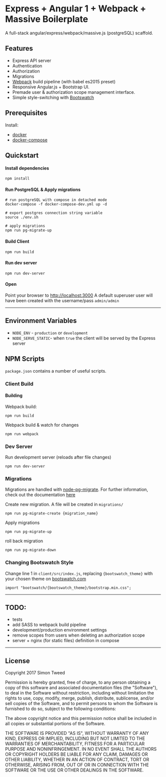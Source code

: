 # Express + Angular 1 + Webpack + Massive Boilerplate
A full-stack angular/express/webpack/massive.js (postgreSQL) scaffold.  

## Features
- Express API server
- Authentication
- Authorization
- Migrations
- [Webpack](https://www.npmjs.com/package/webpack) build pipeline (with babel es2015 preset)
- Responsive Angular.js + Bootstrap UI.
- Premade user & authorization scope management interface.
- Simple style-switching with [Bootswatch](https://bootswatch.com/)

## Prerequisites
Install:
- [docker](https://docs.docker.com/engine/installation/)
- [docker-compose](https://docs.docker.com/compose/install/)

## Quickstart
#### Install dependencies
```
npm install
```
#### Run PostgreSQL & Apply migrations
```
# run postgreSQL with compose in detached mode
docker-compose -f docker-compose-dev.yml up -d

# export postgres connection string variable
source ./env.sh

# apply migrations
npm run pg-migrate-up
```
#### Build Client
```
npm run build
```
#### Run dev server
```
npm run dev-server
```
#### Open
Point your browser to [http://localhost:3000](http://localhost:3000)
A default superuser user will have been created with the username/pass `admin/admin`

---

## Environment Variables
- `NODE_ENV` - `production` or `development`
- `NODE_SERVE_STATIC`- when `true` the client will be served by the Express server

## NPM Scripts
`package.json` contains a number of useful scripts.

### Client Build
#### Building
Webpack build:
```
npm run build
```
Webpack build & watch for changes
```
npm run webpack
```
### Dev Server
Run development server (reloads after file changes)
```
npm run dev-server
```
### Migrations
Migrations are handled with [node-pg-migrate](https://www.npmjs.com/package/node-pg-migrate). For further information, check out the documentation [here](https://www.npmjs.com/package/node-pg-migrate)

Create new migration. A file will be created in `migrations/`
```
npm run pg-migrate-create {migration_name}
```

Apply migrations
```
npm run pg-migrate-up
```

roll back migration
```
npm run pg-migrate-down
```

### Changing Bootswatch Style
Change line 1 in `client/src/index.js`, replacing `{bootswatch_theme}` with your chosen theme on [bootswatch.com](https://www.bootswatch.com)
```text
import "bootswatch/{bootswatch_theme}/bootstrap.min.css";
```


---

## TODO:
- tests
- add SASS to webpack build pipeline
- development/production environment settings
- remove scopes from users when deleting an authorization scope
- server + nginx (for static files) definition in compose


---

## License
Copyright 2017 Simon Tweed

Permission is hereby granted, free of charge, to any person obtaining a copy of this software and associated documentation files (the "Software"), to deal in the Software without restriction, including without limitation the rights to use, copy, modify, merge, publish, distribute, sublicense, and/or sell copies of the Software, and to permit persons to whom the Software is furnished to do so, subject to the following conditions:

The above copyright notice and this permission notice shall be included in all copies or substantial portions of the Software.

THE SOFTWARE IS PROVIDED "AS IS", WITHOUT WARRANTY OF ANY KIND, EXPRESS OR IMPLIED, INCLUDING BUT NOT LIMITED TO THE WARRANTIES OF MERCHANTABILITY, FITNESS FOR A PARTICULAR PURPOSE AND NONINFRINGEMENT. IN NO EVENT SHALL THE AUTHORS OR COPYRIGHT HOLDERS BE LIABLE FOR ANY CLAIM, DAMAGES OR OTHER LIABILITY, WHETHER IN AN ACTION OF CONTRACT, TORT OR OTHERWISE, ARISING FROM, OUT OF OR IN CONNECTION WITH THE SOFTWARE OR THE USE OR OTHER DEALINGS IN THE SOFTWARE.
